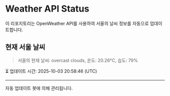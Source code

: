
# Weather API Status

이 리포지토리는 OpenWeather API를 사용하여 서울의 날씨 정보를 자동으로 업데이트합니다.

## 현재 서울 날씨
> 서울의 현재 날씨: overcast clouds, 온도: 20.26°C, 습도: 79%

⏳ 업데이트 시간: 2025-10-03 20:58:46 (UTC)

---
자동 업데이트 봇에 의해 관리됩니다.
